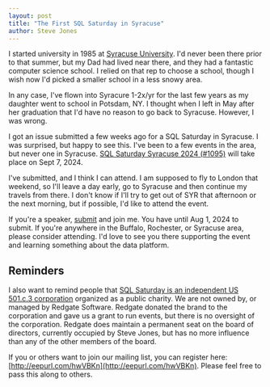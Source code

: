 ```yaml
---
layout: post
title: "The First SQL Saturday in Syracuse"
author: Steve Jones
---
```

I started university in 1985 at [Syracuse University](https://www.syracuse.edu/). I'd never been there prior to that summer, but my Dad had lived near there, and they had a fantastic computer science school. I relied on that rep to choose a school, though I wish now I'd picked a smaller school in a less snowy area.

In any case, I've flown into Syracure 1-2x/yr for the last few years as my daughter went to school in Potsdam, NY. I thought when I left in May after her graduation that I'd have no reason to go back to Syracuse. However, I was wrong.

I got an issue submitted a few weeks ago for a SQL Saturday in Syracuse. I was surprised, but happy to see this. I've been to a few events in the area, but never one in Syracuse. [SQL Saturday Syracuse 2024 (#1095)](https://sqlsaturday.com/syracuse/) will take place on Sept 7, 2024.

I've submitted, and I think I can attend. I am supposed to fly to London that weekend, so I'll leave a day early, go to Syracuse and then continue my travels from there. I don't know if I'll try to get out of SYR that afternoon or the next morning, but if possible, I'd like to attend the event.

If you're a speaker, [submit](https://sessionize.com/sql-saturday-syracuse-2024/) and join me. You have until Aug 1, 2024 to submit. If you're anywhere in the Buffalo, Rochester, or Syracuse area, please consider attending. I'd love to see you there supporting the event and learning something about the data platform.


## Reminders

I also want to remind people that [SQL Saturday is an independent US 501.c.3 corporation](https://blog.sqlsaturday.com/2021-11-18-nonprofit/) organized as a public charity. We are not owned by, or managed by Redgate Software. Redgate donated the brand to the corporation and gave us a grant to run events, but there is no oversight of the corporation. Redgate does maintain a permanent seat on the board of directors, currently occupied by Steve Jones, but has no more influence than any of the other members of the board.

If you or others want to join our mailing list, you can register here: [http://eepurl.com/hwVBKn](http://eepurl.com/hwVBKn). Please feel free to pass this along to others.